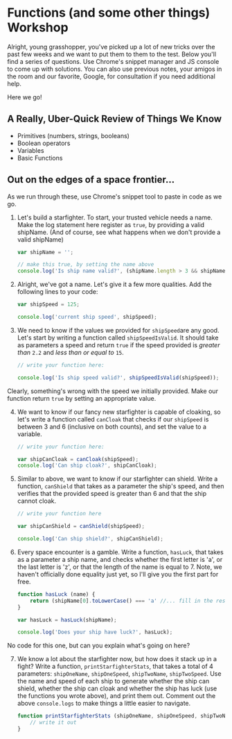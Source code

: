 # Functions (and some other things) Workshop

Alright, young grasshopper, you've picked up a lot of new tricks over the past few weeks and we want to put them to them to the test. Below you'll find a series of questions. Use Chrome's snippet manager and JS console to come up with solutions. You can also use previous notes, your amigos in the room and our favorite, Google, for consultation if you need additional help.

Here we go!

## A Really, Uber-Quick Review of Things We Know

- Primitives (numbers, strings, booleans)
- Boolean operators
- Variables
- Basic Functions

## Out on the edges of a space frontier...

As we run through these, use Chrome's snippet tool to paste in code as we go.

1. Let's build a starfighter. To start, your trusted vehicle needs a name. Make the log statement here register as `true`, by providing a valid shipName. (And of course, see what happens when we don't provide a valid shipName)

    ```js
    var shipName = '';

    // make this true, by setting the name above
    console.log('Is ship name valid?', (shipName.length > 3 && shipName.length < 18));
    ```

2. Alright, we've got a name. Let's give it a few more qualities. Add the following lines to your code:

    ```js
    var shipSpeed = 125;

    console.log('current ship speed', shipSpeed);
    ```

3. We need to know if the values we provided for `shipSpeed`are any good. Let's start by writing a function called `shipSpeedIsValid`. It should take as parameters a speed and return `true` if the speed provided is *greater than* `2.2` and *less than or equal to* `15`.

    ```js
    // write your function here:

    console.log('Is ship speed valid?', shipSpeedIsValid(shipSpeed));
    ```

Clearly, something's wrong with the speed we initially provided. Make our function return `true` by setting an appropriate value.

4. We want to know if our fancy new starfighter is capable of cloaking, so let's write a function called `canCloak` that checks if our `shipSpeed` is between 3 and 6 (inclusive on both counts), and set the value to a variable.

    ```js
    // write your function here:

    var shipCanCloak = canCloak(shipSpeed);
    console.log('Can ship cloak?', shipCanCloak);
    ```

5. Similar to above, we want to know if our starfighter can shield. Write a function, `canShield` that takes as a parameter the ship's speed, and then verifies that the provided speed is greater than 6 and that the ship cannot cloak.

    ```js
    // write your function here

    var shipCanShield = canShield(shipSpeed);

    console.log('Can ship shield?', shipCanShield);
    ```

6. Every space encounter is a gamble. Write a function, `hasLuck`, that takes as a parameter a ship name, and checks whether the first letter is 'a', or the last letter is 'z', or that the length of the name is equal to 7. Note, we haven't officially done equality just yet, so I'll give you the first part for free.

    ```js
    function hasLuck (name) {
        return (shipName[0].toLowerCase() === 'a' //... fill in the rest);
    }

    var hasLuck = hasLuck(shipName);

    console.log('Does your ship have luck?', hasLuck);
    ```

No code for this one, but can you explain what's going on here?

7. We know a lot about the starfighter now, but how does it stack up in a fight? Write a function, `printStarfighterStats`, that takes a total of 4 parameters: `shipOneName`, `shipOneSpeed`, `shipTwoName`, `shipTwoSpeed`. Use the name and speed of each ship to generate whether the ship can shield, whether the ship can cloak and whether the ship has luck (use the functions you wrote above), and print them out. Comment out the above `console.logs` to make things a little easier to navigate.

    ```js
    function printStarfighterStats (shipOneName, shipOneSpeed, shipTwoName, shipTwoSpeed) {
        // write it out
    }
    ```









